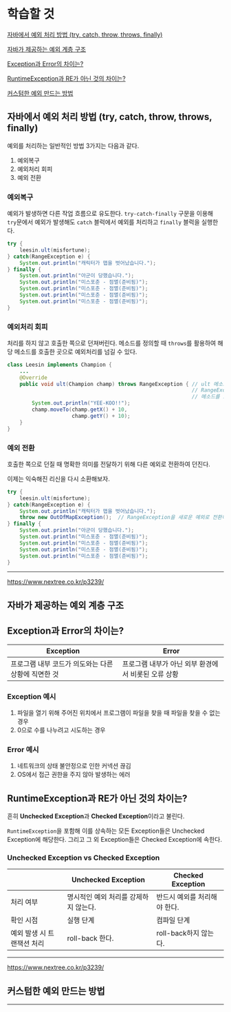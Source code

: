 # 학습할 것

[자바에서 예외 처리 방법 (try, catch, throw, throws, finally)]()

[자바가 제공하는 예외 계층 구조]()

[Exception과 Error의 차이는?]()

[RuntimeException과 RE가 아닌 것의 차이는?]()

[커스텀한 예외 만드는 방법]()

## 자바에서 예외 처리 방법 (try, catch, throw, throws, finally)

예외를 처리하는 일반적인 방법 3가지는 다음과 같다.

1. 예외복구
2. 예외처리 회피
3. 예외 전환

### 예외복구

예외가 발생하면 다른 작업 흐름으로 유도한다. `try-catch-finally` 구문을 이용해 `try`문에서 예외가 발생해도 `catch` 블럭에서 예외를 처리하고 `finally` 블럭을 실행한다.

```java
try {
    leesin.ult(misfortune);
} catch(RangeException e) {
    System.out.println("캐릭터가 맵을 벗어났습니다.");
} finally {
    System.out.println("아군이 당했습니다.");
    System.out.println("미스포춘 - 점멸(준비됨)");
    System.out.println("미스포춘 - 점멸(준비됨)");
    System.out.println("미스포춘 - 점멸(준비됨)");
    System.out.println("미스포춘 - 점멸(준비됨)");
}
```

### 예외처리 회피

처리를 하지 않고 호출한 쪽으로 던져버린다. 메소드를 정의할 때 `throws`를 활용하여 해당 메소드를 호출한 곳으로 예외처리를 넘길 수 있다.

```java
class Leesin implements Champion {
    ...
    @Override
    public void ult(Champion champ) throws RangeException { // ult 메소드에서 발생할 수 있는
                                                            // RangeException의 처리를
                                                            // 메소드를 호출한 쪽으로 넘긴다.
        System.out.println("YEE-KOO!!");
        champ.moveTo(champ.getX() + 10, 
                     champ.getY() + 10);
    }
}
```

### 예외 전환

호출한 쪽으로 던질 때 명확한 의미를 전달하기 위해 다른 예외로 전환하여 던진다.

이제는 익숙해진 리신을 다시 소환해보자.

```java
try {
    leesin.ult(misfortune);
} catch(RangeException e) {
    System.out.println("캐릭터가 맵을 벗어났습니다.");
    throw new OutOfMapException();  // RangeException을 새로운 예외로 전환하여 발생시킨다.
} finally {
    System.out.println("아군이 당했습니다.");
    System.out.println("미스포춘 - 점멸(준비됨)");
    System.out.println("미스포춘 - 점멸(준비됨)");
    System.out.println("미스포춘 - 점멸(준비됨)");
    System.out.println("미스포춘 - 점멸(준비됨)");
}
```

---
https://www.nextree.co.kr/p3239/

## 자바가 제공하는 예외 계층 구조



## Exception과 Error의 차이는?

| Exception | Error |
|---|---|
| 프로그램 내부 코드가 의도와는 다른 상황에 직면한 것 | 프로그램 내부가 아닌 외부 환경에서 비롯된 오류 상황 |

### Exception 예시

1. 파일을 열기 위해 주어진 위치에서 프로그램이 파일을 찾을 때 파일을 찾을 수 없는 경우
2. 0으로 수를 나누려고 시도하는 경우

### Error 예시

1. 네트워크의 상태 불안정으로 인한 커넥션 끊김
2. OS에서 접근 권한을 주지 않아 발생하는 에러

## RuntimeException과 RE가 아닌 것의 차이는?

흔히 **Unchecked Exception**과 **Checked Exception**이라고 불린다.

`RuntimeException`을 포함해 이를 상속하는 모든 Exception들은 Unchecked Exception에 해당한다. 그리고 그 외 Exception들은 Checked Exception에 속한다.

### Unchecked Exception vs Checked Exception

| | Unchecked Exception | Checked Exception |
|---|---|---|
| 처리 여부 | 명시적인 예외 처리를 강제하지 않는다. | 반드시 예외를 처리해야 한다. |
| 확인 시점 | 실행 단계 | 컴파일 단계 |
| 예외 발생 시 트랜잭션 처리 | roll-back 한다. | roll-back하지 않는다. |

---
https://www.nextree.co.kr/p3239/

## 커스텀한 예외 만드는 방법

---
